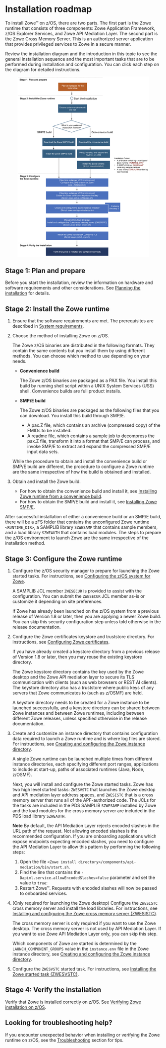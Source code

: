 # Installation roadmap

To install Zowe&trade; on z/OS, there are two parts. The first part is the Zowe runtime that consists of three components: Zowe Application Framework, z/OS Explorer Services, and Zowe API Mediation Layer. The second part is the Zowe Cross Memory Server. This is an authorized server application that provides privileged services to Zowe in a secure manner.

Review the installation diagram and the introduction in this topic to see the general installation sequence and the most important tasks that are to be performed during installation and configuration. You can click each step on the diagram for detailed instructions.

<figure>
  <img usemap="#home_map1" border="0" id="install-flow" src="../images/common/zowe-zos-install-diagram.png" width="750" alt="Click each step to get more details on the flow." />
  <figcaption></figcaption>
</figure>
<map name="home_map1" id="home_map1">
  <area href="installandconfig#planning-the-installation-of-zowe-z-os-components" alt="Plan and prepare for the installation" title="Plan and prepare for the installation" shape="rect" coords="231, 40, 387, 80" />
  <area href="systemrequirements.html" alt="Configure system requirements" title="Configure system requirements" shape="rect" coords="230, 158, 388, 201" />
  <area href="https://www.zowe.org/#download" alt="Download Zowe SMP/E build" title="Download the Zowe SMP/E build from zowe.org" shape="rect" coords="143, 342, 324, 385" />
  <area href="install-zowe-smpe.html" alt="Install the Zowe SMP/E build" title="Install the Zowe SMP/E build" shape="rect" coords="141, 407, 322, 451" />

  <area href="https://www.zowe.org/#download" alt="Download the Zowe convenience build" title="Download the Zowe convenience build from zowe.org" shape="rect" coords="334, 343, 515, 386" />
  <area href="install-zowe-zos-convenience-build#obtaining-and-preparing-the-convenience-build" alt="Verify, transfer, and expand the PAX file on z/OS" title="Verify, transfer, and expand the PAX file on z/OS" shape="rect" coords="336, 407, 514, 450" />
  <area href="install-zowe-zos-convenience-build#installing-the-zowe-runtime" alt="Install the Zowe runtime" title="Install the Zowe runtime" shape="rect" coords="335, 469, 515, 513" />
  <area href="configure-zos-system.html" alt="Configure the z/OS system for Zowe" title="Configure the z/OS system for Zowe" shape="rect" coords="163, 565, 507, 610" />
  <area href="configure-certificates.html" alt="Configure Zowe certificates" title="Create the Zowe certificates keystore directory" shape="rect" coords="164, 638, 507, 683" />
  <area href="configure-instance-directory.html" alt="Create and configure the Zowe instance directory" title="Create and configure the Zowe instance directory" shape="rect" coords="163, 711, 508, 758" />
  <area href="configure-xmem-server.html" alt="Configure the Zowe cross memory server" title="Install and configure the Zowe cross memory server (ZWESISTC)" shape="rect" coords="162, 783, 507, 832" />
  <area href="configure-zowe-server.html" alt="Configure the Zowe started task" title="Install the Zowe started task (ZWESVSTC)" shape="rect" coords="163, 860, 507, 905" />
  <area href="verify-zowe-runtime-install.html" alt="Verify Zowe installation on z/OS" title="Verify Zowe installation on z/OS" shape="rect" coords="163, 948, 508, 993" />
</map>

## Stage 1: Plan and prepare

Before you start the installation, review the information on hardware and software requirements and other considerations. See [Planning the installation](installandconfig.md) for details.

## Stage 2: Install the Zowe runtime

1. Ensure that the software requirements are met. The prerequisites are described in [System requirements](systemrequirements.md).

1. Choose the method of installing Zowe on z/OS. 

   The Zowe z/OS binaries are distributed in the following formats. They contain the same contents but you install them by using different methods. You can choose which method to use depending on your needs.

   - **Convenience build**

     The Zowe z/OS binaries are packaged as a PAX file. You install this build by running shell script within a UNIX System Services (USS) shell.  Convenience builds are full product installs.

   - **SMP/E build**

     The Zowe z/OS binaries are packaged as the following files that you can download. You install this build through SMP/E.  
     - A pax.Z file, which contains an archive (compressed copy) of the FMIDs to be installed.
     - A readme file, which contains a sample job to decompress the pax.Z file, transform it into a format that SMP/E can process, and invoke SMP/E to extract and expand the compressed SMP/E input data sets.

   While the procedure to obtain and install the convenience build or SMP/E build are different, the procedure to configure a Zowe runtime are the same irrespective of how the build is obtained and installed.

1. Obtain and install the Zowe build.

   - For how to obtain the convenience build and install it, see [Installing Zowe runtime from a convenience build](install-zowe-zos-convenience-build.md).
   - For how to obtain the SMP/E build and install it, see [Installing Zowe SMP/E](install-zowe-smpe.md).
   
After successful installation of either a convenience build or an SMP/E build, there will be a zFS folder that contains the unconfigured Zowe runtime `<RUNTIME_DIR>`, a SAMPLIB library `SZWESAMP` that contains sample members, and a load library `SZWEAUTH` that contains load modules. The steps to prepare the z/OS environment to launch Zowe are the same irrespective of the installation method.

## Stage 3: Configure the Zowe runtime

1. Configure the z/OS security manager to prepare for launching the Zowe started tasks. For instructions, see [Configuring the z/OS system for Zowe](configure-zos-system.md).
   
   A SAMPLIB JCL member `ZWESECUR` is provided to assist with the configuration. You can submit the `ZWESECUR` JCL member as-is or customize it depending on site preferences.  
   
   If Zowe has already been launched on the z/OS system from a previous release of Version 1.8 or later, then you are applying a newer Zowe build. You can skip this security configuration step unless told otherwise in the release documentation. 

2. Configure the Zowe certificates keystore and truststore directory. For instructions, see [Configuring Zowe certificates](configure-certificates.md).  

   If you have already created a keystore directory from a previous release of Version 1.8 or later, then you may reuse the existing keystore directory.

   The Zowe keystore directory contains the key used by the Zowe desktop and the Zowe API mediation layer to secure its TLS communication with clients (such as web browsers or REST AI clients). The keystore directory also has a truststore where public keys of any servers that Zowe communicates to (such as z/OSMF) are held.
   
   A keystore directory needs to be created for a Zowe instance to be launched successfully, and a keystore directory can be shared between Zowe instances and between Zowe runtimes, including between different Zowe releases, unless specified otherwise in the release documentation.  


3. Create and customize an instance directory that contains configuration data required to launch a Zowe runtime and is where log files are stored. For instructions, see [Creating and configuring the Zowe instance directory](configure-instance-directory.md).

   A single Zowe runtime can be launched multiple times from different instance directories, each specifying different port ranges, applications to include at start-up, paths of associated runtimes (Java, Node, z/OSMF).

   Next, you will install and configure the Zowe started tasks. Zowe has two high level started tasks: `ZWESVSTC` that launches the Zowe desktop and API mediation layer address spaces, and `ZWESISTC` that is a cross memory server that runs all of the APF-authorized code.  The JCLs for the tasks are included in the PDS SAMPLIB `SZWESAMP` installed by Zowe and the load modules for the cross memory server are included in the PDS load library `SZWEAUTH`. 
   
   **Note** 
   By default, the API Mediation Layer rejects encoded slashes in the URL path of the request. Not allowing encoded slashes is the recommended configuration. If you are onboarding applications which expose endpoints expecting encoded slashes, you need to configure the API Mediation Layer to allow this pattern by performing the following steps:
   1. Open the file `<Zowe install directory>/components/api-mediation/bin/start.sh`.
   2. Find the line that contains the `-Dapiml.service.allowEncodedSlashes=false` parameter and set the value to `true`:
   3. Restart Zowe&trade;. Requests with encoded slashes will now be passed to onboarded services. 

4. (Only required for launching the Zowe desktop) Configure the `ZWESISTC` cross memory server and install the load libraries. For instructions, see [Installing and configuring the Zowe cross memory server (ZWESISTC)](configure-xmem-server.md).

   The cross memory server is only required if you want to use the Zowe desktop. The cross memory server is not used by API Mediation Layer. If you want to use Zowe API Mediation Layer only, you can skip this step. 
   
   Which components of Zowe are started is determined by the `LAUNCH_COMPONENT_GROUPS` value in the `instance.env` file in the Zowe instance directory, see [Creating and configuring the Zowe instance directory](configure-instance-directory.md#component-groups). 

5. Configure the `ZWESVSTC` started task. For instructions, see [Installing the Zowe started task (ZWESVSTC)](configure-zowe-server.md). 

## Stage 4: Verify the installation

Verify that Zowe is installed correctly on z/OS. See [Verifying Zowe installation on z/OS](verify-zowe-runtime-install.md).

## Looking for troubleshooting help?

If you encounter unexpected behavior when installing or verifying the Zowe runtime on z/OS, see the [Troubleshooting](../troubleshoot/troubleshooting.md) section for tips.

